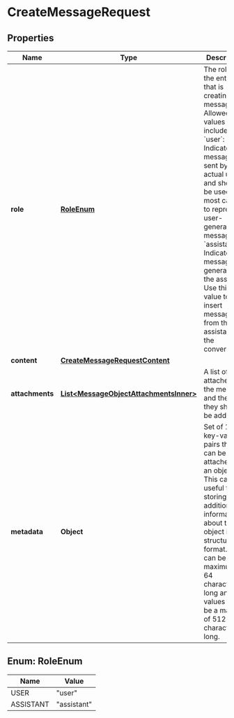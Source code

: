 

# CreateMessageRequest


## Properties

| Name | Type | Description | Notes |
|------------ | ------------- | ------------- | -------------|
|**role** | [**RoleEnum**](#RoleEnum) | The role of the entity that is creating the message. Allowed values include: - &#x60;user&#x60;: Indicates the message is sent by an actual user and should be used in most cases to represent user-generated messages. - &#x60;assistant&#x60;: Indicates the message is generated by the assistant. Use this value to insert messages from the assistant into the conversation.  |  |
|**content** | [**CreateMessageRequestContent**](CreateMessageRequestContent.md) |  |  |
|**attachments** | [**List&lt;MessageObjectAttachmentsInner&gt;**](MessageObjectAttachmentsInner.md) | A list of files attached to the message, and the tools they should be added to. |  [optional] |
|**metadata** | **Object** | Set of 16 key-value pairs that can be attached to an object. This can be useful for storing additional information about the object in a structured format. Keys can be a maximum of 64 characters long and values can be a maxium of 512 characters long.  |  [optional] |



## Enum: RoleEnum

| Name | Value |
|---- | -----|
| USER | &quot;user&quot; |
| ASSISTANT | &quot;assistant&quot; |



